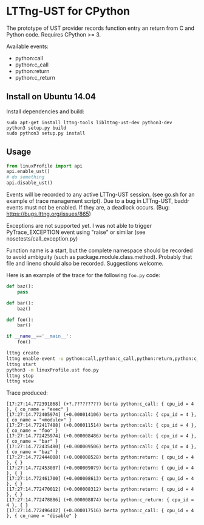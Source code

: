 # LTTng-UST for CPython #

The prototype of UST provider records function entry an return from C and
Python code. Requires CPython >= 3.

Available events:
* python:call
* python:c_call
* python:return
* python:c_return

## Install on Ubuntu 14.04 ##

Install dependencies and build:
```
sudo apt-get install lttng-tools liblttng-ust-dev python3-dev
python3 setup.py build
sudo python3 setup.py install
```

## Usage ##

```python
from linuxProfile import api
api.enable_ust()
# do something
api.disable_ust()
```

Events will be recorded to any active LTTng-UST session. (see go.sh for an
example of trace management script). Due to a bug in LTTng-UST, baddr events
must not be enabled. If they are, a deadlock occurs. (Bug:
https://bugs.lttng.org/issues/865)

Exceptions are not supported yet. I was not able to trigger PyTrace_EXCEPTION
event using "raise" or similar (see nosetests/call_exception.py)

Function name is a start, but the complete namespace should be recorded to
avoid ambiguity (such as package.module.class.method). Probably that file and
lineno should also be recorded. Suggestions welcome.

Here is an example of the trace for the following `foo.py` code:

```python
def baz():
    pass

def bar():
    baz()

def foo():
    bar()

if __name__=='__main__':
    foo()
```

```bash
lttng create
lttng enable-event -u python:call,python:c_call,python:return,python:c_return
lttng start
python3 -m linuxProfile.ust foo.py
lttng stop
lttng view
```

Trace produced:
```
[17:27:14.772391868] (+?.?????????) berta python:c_call: { cpu_id = 4 }, { co_name = "exec" }
[17:27:14.772405974] (+0.000014106) berta python:call: { cpu_id = 4 }, { co_name = "<module>" }
[17:27:14.772417488] (+0.000011514) berta python:call: { cpu_id = 4 }, { co_name = "foo" }
[17:27:14.772425974] (+0.000008486) berta python:call: { cpu_id = 4 }, { co_name = "bar" }
[17:27:14.772435480] (+0.000009506) berta python:call: { cpu_id = 4 }, { co_name = "baz" }
[17:27:14.772444008] (+0.000008528) berta python:return: { cpu_id = 4 }, { }
[17:27:14.772453087] (+0.000009079) berta python:return: { cpu_id = 4 }, { }
[17:27:14.772461700] (+0.000008613) berta python:return: { cpu_id = 4 }, { }
[17:27:14.772470012] (+0.000008312) berta python:return: { cpu_id = 4 }, { }
[17:27:14.772478886] (+0.000008874) berta python:c_return: { cpu_id = 4 }, { }
[17:27:14.772496402] (+0.000017516) berta python:c_call: { cpu_id = 4 }, { co_name = "disable" }
```


